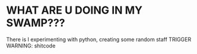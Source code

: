# WHAT ARE U DOING IN MY SWAMP???

There is I experimenting with python, creating some random staff
TRIGGER WARNING: shitcode
